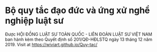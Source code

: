 # Bộ quy tắc đạo đức và ứng xử nghề nghiệp luật sư
Được HỘI ĐỒNG LUẬT SƯ TOÀN QUỐC - LIÊN ĐOÀN LUẬT SƯ VIỆT NAM ban hành kèm theo Quyết định số 201/QĐ-HĐLSTQ ngày 13 tháng 12 năm 2019.
Visit at https://wiviart.github.io/Quy-tac/
